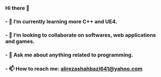 ### Hi there 👋
### - 🌱 I’m currently learning more C++ and UE4.
### - 👯 I’m looking to collaborate on softwares, web applications and games.
### - 💬 Ask me about anything related to programming.
### - 📫 How to reach me: alirezashahbazi641@yahoo.com

<!--
**ACBYTES/ACBYTES** is a ✨ _special_ ✨ repository because its `README.md` (this file) appears on your GitHub profile.

Here are some ideas to get you started:

- ###🔭 I’m currently working on ...
- ###🌱 I’m currently learning more C++ and UE4.
- ###👯 I’m looking to collaborate on softwares, web applications and games.
- ###💬 Ask me about anything related to programming.
- ###📫 How to reach me: alirezashahbazi641@yahoo.com
